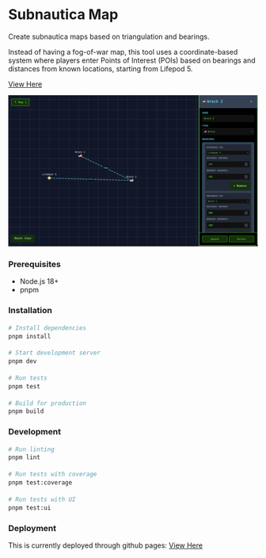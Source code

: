 # Subnautica Map

Create subnautica maps based on triangulation and bearings.

Instead of having a fog-of-war map, this tool uses a coordinate-based system where players enter Points of Interest (POIs) based on bearings and distances from known locations, starting from Lifepod 5.

[View Here](https://24v.github.io/subnautica-map/)

<img src="./docs/images/Screenshot.png" width="800">

### Prerequisites

- Node.js 18+
- pnpm

### Installation

```bash
# Install dependencies
pnpm install

# Start development server
pnpm dev

# Run tests
pnpm test

# Build for production
pnpm build
```

### Development

```bash
# Run linting
pnpm lint

# Run tests with coverage
pnpm test:coverage

# Run tests with UI
pnpm test:ui
```

### Deployment

This is currently deployed through github pages: [View Here](https://24v.github.io/subnautica-map/)
